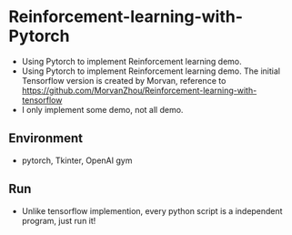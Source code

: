 # Reinforcement-learning-with-Pytorch
* Using Pytorch to implement Reinforcement learning demo.
* Using Pytorch to implement Reinforcement learning demo. The initial Tensorflow version is created by Morvan, reference to https://github.com/MorvanZhou/Reinforcement-learning-with-tensorflow
* I only implement some demo, not all demo.

## Environment
* pytorch, Tkinter, OpenAI gym

## Run
* Unlike tensorflow implemention, every python script is a independent program, just run it!
